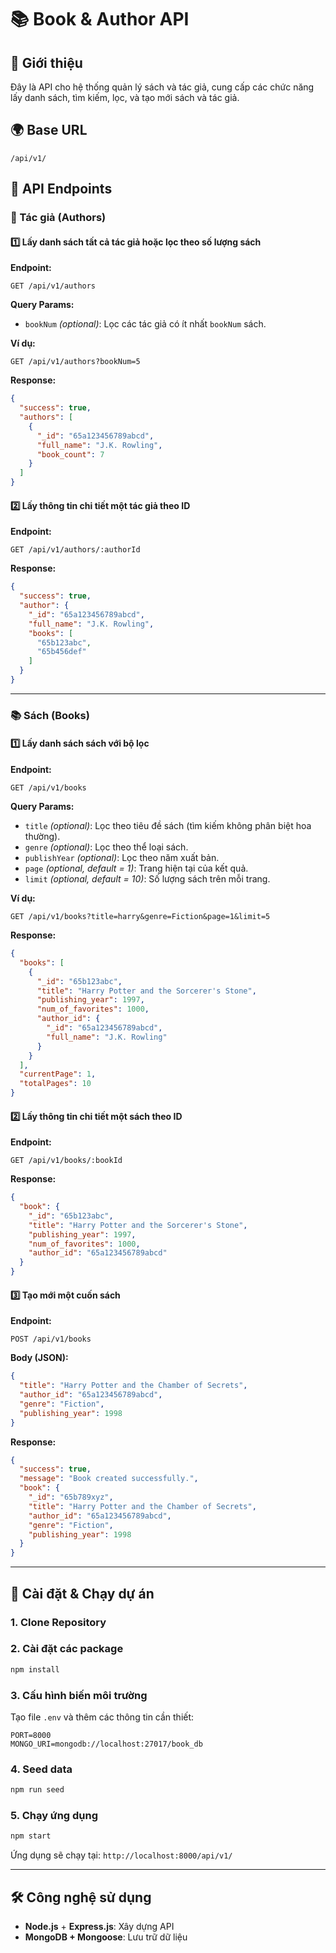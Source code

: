 # 📚 Book & Author API

## 📌 Giới thiệu

Đây là API cho hệ thống quản lý sách và tác giả, cung cấp các chức năng lấy danh sách, tìm kiếm, lọc, và tạo mới sách và
tác giả.

## 🌍 Base URL

```
/api/v1/
```

## 📖 API Endpoints

### 📌 Tác giả (Authors)

#### 1️⃣ Lấy danh sách tất cả tác giả hoặc lọc theo số lượng sách

**Endpoint:**

```
GET /api/v1/authors
```

**Query Params:**

- `bookNum` *(optional)*: Lọc các tác giả có ít nhất `bookNum` sách.

**Ví dụ:**

```
GET /api/v1/authors?bookNum=5
```

**Response:**

```json
{
  "success": true,
  "authors": [
    {
      "_id": "65a123456789abcd",
      "full_name": "J.K. Rowling",
      "book_count": 7
    }
  ]
}
```

#### 2️⃣ Lấy thông tin chi tiết một tác giả theo ID

**Endpoint:**

```
GET /api/v1/authors/:authorId
```

**Response:**

```json
{
  "success": true,
  "author": {
    "_id": "65a123456789abcd",
    "full_name": "J.K. Rowling",
    "books": [
      "65b123abc",
      "65b456def"
    ]
  }
}
```

---

### 📚 Sách (Books)

#### 1️⃣ Lấy danh sách sách với bộ lọc

**Endpoint:**

```
GET /api/v1/books
```

**Query Params:**

- `title` *(optional)*: Lọc theo tiêu đề sách (tìm kiếm không phân biệt hoa thường).
- `genre` *(optional)*: Lọc theo thể loại sách.
- `publishYear` *(optional)*: Lọc theo năm xuất bản.
- `page` *(optional, default = 1)*: Trang hiện tại của kết quả.
- `limit` *(optional, default = 10)*: Số lượng sách trên mỗi trang.

**Ví dụ:**

```
GET /api/v1/books?title=harry&genre=Fiction&page=1&limit=5
```

**Response:**

```json
{
  "books": [
    {
      "_id": "65b123abc",
      "title": "Harry Potter and the Sorcerer's Stone",
      "publishing_year": 1997,
      "num_of_favorites": 1000,
      "author_id": {
        "_id": "65a123456789abcd",
        "full_name": "J.K. Rowling"
      }
    }
  ],
  "currentPage": 1,
  "totalPages": 10
}
```

#### 2️⃣ Lấy thông tin chi tiết một sách theo ID

**Endpoint:**

```
GET /api/v1/books/:bookId
```

**Response:**

```json
{
  "book": {
    "_id": "65b123abc",
    "title": "Harry Potter and the Sorcerer's Stone",
    "publishing_year": 1997,
    "num_of_favorites": 1000,
    "author_id": "65a123456789abcd"
  }
}
```

#### 3️⃣ Tạo mới một cuốn sách

**Endpoint:**

```
POST /api/v1/books
```

**Body (JSON):**

```json
{
  "title": "Harry Potter and the Chamber of Secrets",
  "author_id": "65a123456789abcd",
  "genre": "Fiction",
  "publishing_year": 1998
}
```

**Response:**

```json
{
  "success": true,
  "message": "Book created successfully.",
  "book": {
    "_id": "65b789xyz",
    "title": "Harry Potter and the Chamber of Secrets",
    "author_id": "65a123456789abcd",
    "genre": "Fiction",
    "publishing_year": 1998
  }
}
```

---

## 🚀 Cài đặt & Chạy dự án

### 1. Clone Repository

### 2. Cài đặt các package

```sh
npm install
```

### 3. Cấu hình biến môi trường

Tạo file `.env` và thêm các thông tin cần thiết:

```
PORT=8000
MONGO_URI=mongodb://localhost:27017/book_db
```

### 4. Seed data

```sh
npm run seed
```

### 5. Chạy ứng dụng

```sh
npm start
```

Ứng dụng sẽ chạy tại: `http://localhost:8000/api/v1/`

---

## 🛠 Công nghệ sử dụng

- **Node.js** + **Express.js**: Xây dựng API
- **MongoDB + Mongoose**: Lưu trữ dữ liệu


